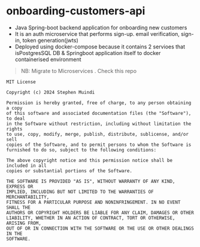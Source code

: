 # onboarding-customers-api
- Java Spring-boot backend application for onboarding new customers
- It is an auth microservice that performs sign-up. email verification, sign-in, token generation(jwts)
- Deployed using docker-compose because it contains 2 servioes that isPostgresSQL DB & Springboot application itself to docker containerised environment

> NB: Migrate to Microservices . Check this repo

```
MIT License

Copyright (c) 2024 Stephen Muindi

Permission is hereby granted, free of charge, to any person obtaining a copy
of this software and associated documentation files (the "Software"), to deal
in the Software without restriction, including without limitation the rights
to use, copy, modify, merge, publish, distribute, sublicense, and/or sell
copies of the Software, and to permit persons to whom the Software is
furnished to do so, subject to the following conditions:

The above copyright notice and this permission notice shall be included in all
copies or substantial portions of the Software.

THE SOFTWARE IS PROVIDED "AS IS", WITHOUT WARRANTY OF ANY KIND, EXPRESS OR
IMPLIED, INCLUDING BUT NOT LIMITED TO THE WARRANTIES OF MERCHANTABILITY,
FITNESS FOR A PARTICULAR PURPOSE AND NONINFRINGEMENT. IN NO EVENT SHALL THE
AUTHORS OR COPYRIGHT HOLDERS BE LIABLE FOR ANY CLAIM, DAMAGES OR OTHER
LIABILITY, WHETHER IN AN ACTION OF CONTRACT, TORT OR OTHERWISE, ARISING FROM,
OUT OF OR IN CONNECTION WITH THE SOFTWARE OR THE USE OR OTHER DEALINGS IN THE
SOFTWARE.
```

